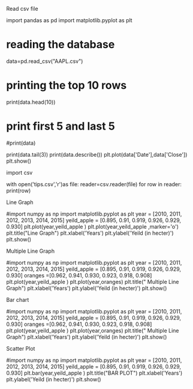 Read csv file

import pandas as pd
import matplotlib.pyplot as plt

# reading the database
data=pd.read_csv("AAPL.csv")

# printing the top 10 rows
print(data.head(10))

# print first 5 and last 5
#print(data)

print(data.tail(3))
print(data.describe())
plt.plot(data['Date'],data['Close'])
plt.show()


import csv

with open('tips.csv','r')as file:
    reader=csv.reader(file)
    for row in reader:
        print(row)

Line Graph

#import numpy as np
import matplotlib.pyplot as plt
year = [2010, 2011, 2012, 2013, 2014, 2015]
yeild_apple = [0.895, 0.91, 0.919, 0.926, 0.929, 0.930]
plt.plot(year,yeild_apple )
plt.plot(year,yeild_apple ,marker='o')
plt.title("Line Graph")
plt.xlabel('Years')
plt.ylabel('Yeild (in hecter)')
plt.show()


Multiple Line Graph

#import numpy as np
import matplotlib.pyplot as plt
year = [2010, 2011, 2012, 2013, 2014, 2015]
yeild_apple = [0.895, 0.91, 0.919, 0.926, 0.929, 0.930]
oranges =[0.962, 0.941, 0.930, 0.923, 0.918, 0.908]
plt.plot(year,yeild_apple )
plt.plot(year,oranges)
plt.title(" Multiple Line Graph")
plt.xlabel('Years')
plt.ylabel('Yeild (in hecter)')
plt.show()

Bar chart

#import numpy as np
import matplotlib.pyplot as plt
year = [2010, 2011, 2012, 2013, 2014, 2015]
yeild_apple = [0.895, 0.91, 0.919, 0.926, 0.929, 0.930]
oranges =[0.962, 0.941, 0.930, 0.923, 0.918, 0.908]
plt.plot(year,yeild_apple )
plt.plot(year,oranges)
plt.title(" Multiple Line Graph")
plt.xlabel('Years')
plt.ylabel('Yeild (in hecter)')
plt.show()

Scatter Plot

#import numpy as np
import matplotlib.pyplot as plt
year = [2010, 2011, 2012, 2013, 2014, 2015]
yeild_apple = [0.895, 0.91, 0.919, 0.926, 0.929, 0.930]
plt.bar(year,yeild_apple )
plt.title("BAR PLOT")
plt.xlabel('Years')
plt.ylabel('Yeild (in hecter)')
plt.show()
